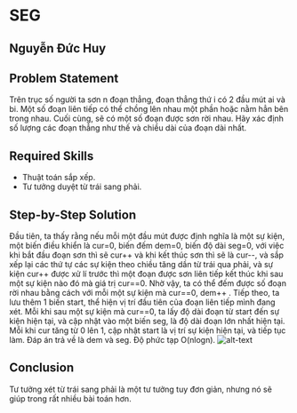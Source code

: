 # SEG
## Nguyễn Đức Huy

## Problem Statement
Trên trục số người ta sơn n đoạn thẳng, đoạn thẳng thứ i có 2 đầu mút ai và bi. Một số đoạn liên tiếp có thể chồng lên nhau một phần hoặc nằm hẳn bên trong nhau. Cuối cùng, sẽ có một số đoạn được sơn rời nhau. Hãy xác định số lượng các đoạn thẳng như thế và chiều dài của đoạn dài nhất.

## Required Skills
- Thuật toán sắp xếp.
- Tư tưởng duyệt từ trái sang phải.

## Step-by-Step Solution
Đầu tiên, ta thấy rằng nếu mỗi một đầu mút được định nghĩa là một sự kiện, một biến điều khiển là cur=0, biến đếm dem=0, biến độ dài seg=0, với việc khi bắt đầu đoạn sơn thì sẽ cur++ và khi kết thúc sơn thì sẽ là cur--, và sắp xếp lại các thứ tự các sự kiện theo chiều tăng dần từ trái qua phải, và sự kiện cur++ được xử lí trước thì một đoạn được sơn liên tiếp kết thúc khi sau một sự kiện nào đó mà giá trị cur==0. Nhờ vậy, ta có thể đếm được số đoạn rời nhau bằng cách với mỗi một sự kiện mà cur==0, dem++ . Tiếp theo, ta lưu thêm 1 biến start, thể hiện vị trí đầu tiên của đoạn liên tiếp mình đang xét. Mỗi khi sau một sự kiện mà cur==0, ta lấy độ dài đoạn từ start đến sự kiện hiện tại, và cập nhật vào một biến seg, là độ dài đoạn lớn nhất hiện tại. Mỗi khi cur tăng từ 0 lên 1, cập nhật start là vị trí sự kiện hiện tại, và tiếp tục làm. Đáp án trả về là dem và seg. Độ phức tạp O(nlogn).
![alt-text](http://i.imgur.com/29jOWr0.png)
## Conclusion
Tư tưởng xét từ trái sang phải là một tư tưởng tuy đơn giản, nhưng nó sẽ giúp trong rất nhiều bài toán hơn.
